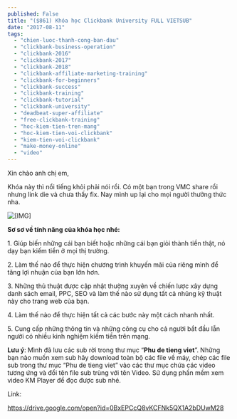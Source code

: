 ```yaml
---
published: False
title: "($861) Khóa học Clickbank University FULL VIETSUB"
date: "2017-08-11"
tags: 
  - "chien-luoc-thanh-cong-ban-dau"
  - "clickbank-business-operation"
  - "clickbank-2016"
  - "clickbank-2017"
  - "clickbank-2018"
  - "clickbank-affiliate-marketing-training"
  - "clickbank-for-beginners"
  - "clickbank-success"
  - "clickbank-training"
  - "clickbank-tutorial"
  - "clickbank-university"
  - "deadbeat-super-affiliate"
  - "free-clickbank-training"
  - "hoc-kiem-tien-tren-mang"
  - "hoc-kiem-tien-voi-clickbank"
  - "kiem-tien-voi-clickbank"
  - "make-money-online"
  - "video"
---
```


Xin chào anh chị em,

Khóa này thì nổi tiếng khỏi phải nói rồi. Có một bạn trong VMC share rồi nhưng link die và chưa thấy fix. Nay mình up lại cho mọi người thưởng thức nha.

![[​IMG]](/assets/images/clickbank_university.png) ​

**Sơ sơ về tính năng của khóa học nhé:**

1\. Giúp biến những cái bạn biết hoặc những cái bạn giỏi thành tiền thật, nó dạy bạn kiếm tiền ở mọi thị trường.

2\. Làm thế nào để thực hiện chương trình khuyến mãi của riêng mình để tăng lợi nhuận của bạn lớn hơn.

3\. Những thủ thuật được cập nhật thường xuyên về chiến lược xây dựng danh sách email, PPC, SEO và làm thế nào sử dụng tất cả nhũng kỹ thuật này cho trang web của bạn.

4\. Làm thế nào để thực hiện tất cả các bước này một cách nhanh nhất.

5\. Cung cấp những thông tin và những công cụ cho cả người bắt đầu lẫn người có nhiều kinh nghiệm kiếm tiền trên mạng.

**Lưu ý**: Mình đã lưu các sub rời trong thư mục “**Phu de tieng viet**”. Những bạn nào muốn xem sub hãy download toàn bộ các file về máy, chép các file sub trong thư mục “Phu de tieng viet” vào các thư mục chứa các video tương ứng và đổi tên file sub trùng với tên Video. Sử dụng phần mềm xem video KM Player để đọc được sub nhé.

Link:

<https://drive.google.com/open?id=0BxEPCcQ8vKCFNk5QX1A2bDUwM28>
